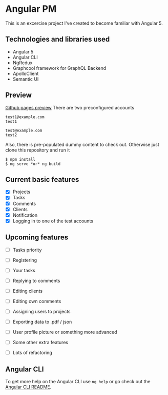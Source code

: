 # Angular PM
This is an excercise project I've created to become familiar with Angular 5.

## Technologies and libraries used
- Angular 5
- Angular CLI
- NgRedux
- Graphcool framework for GraphQL Backend
- ApolloClient
- Semantic UI

## Preview
[Github pages preview](http://svantetic.github.io/angular-pm)
There are two preconfigured accounts
```
test1@example.com
test1
```

```
test@example.com
test2
```
Also, there is pre-populated dummy content to check out.
Otherwise just clone this repository and run it
```
$ npm install
$ ng serve *or* ng build
```

## Current basic features
- [x] Projects
- [x] Tasks
- [x] Comments
- [x] Clients
- [x] Notification
- [x] Logging in to one of the test accounts

## Upcoming features
- [ ] Tasks priority
- [ ] Registering
- [ ] Your tasks
- [ ] Replying to comments
- [ ] Editing clients
- [ ] Editing own comments
- [ ] Assigning users to projects
- [ ] Exporting data to .pdf / json
- [ ] User profile picture or something more advanced
- [ ] Some other extra features
- [ ] Lots of refactoring


## Angular CLI

To get more help on the Angular CLI use `ng help` or go check out the [Angular CLI README](https://github.com/angular/angular-cli/blob/master/README.md).
